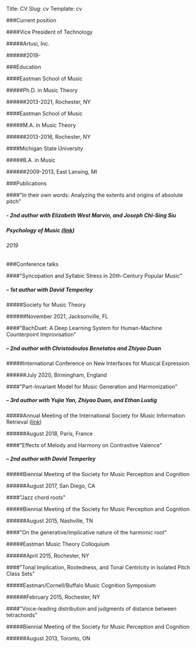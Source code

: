 Title: CV
Slug: cv
Template: cv


###Current position

####Vice President of Technology

#####Artusi, Inc.

######2019-

###Education

####Eastman School of Music

#####Ph.D. in Music Theory

######2013-2021, Rochester, NY

####Eastman School of Music

#####M.A. in Music Theory

######2013-2016, Rochester, NY

####Michigan State University

#####B.A. in Music

######2009-2013, East Lansing, MI


###Publications

####"In their own words: Analyzing the extents and origins of absolute pitch"

##### - 2nd author with Elizabeth West Marvin, and Joseph Chi-Sing Siu

##### Psychology of Music ([link](http://bit.do/ap_music))

###### 2019


###Conference talks

####"Syncopation and Syllabic Stress in 20th-Century Popular Music"

##### – 1st author with David Temperley

#####Society for Music Theory

######November 2021, Jacksonville, FL


####"BachDuet: A Deep Learning System for Human-Machine Counterpoint Improvisation"

##### – 2nd author with Christodoulos Benetatos and Zhiyao Duan

#####International Conference on New Interfaces for Musical Expression

######July 2020, Birmingham, England

####"Part-Invariant Model for Music Generation and Harmonization"

##### – 3rd author with Yujia Yan, Zhiyao Duan, and Ethan Lustig

#####Annual Meeting of the International Society for Music Information Retrieval ([link](http://bit.do/music_model))

######August 2018, Paris, France

####"Effects of Melody and Harmony on Contrastive Valence"

##### – 2nd author with David Temperley

#####Biennial Meeting of the Society for Music Perception and Cognition

######August 2017, San Diego, CA

####"Jazz chord roots"

#####Biennial Meeting of the Society for Music Perception and Cognition

######August 2015, Nashville, TN

####"On the generative/implicative nature of the harmonic root"

#####Eastman Music Theory Colloquium

######April 2015, Rochester, NY

####"Tonal Implication, Rootedness, and Tonal Centricity in Isolated Pitch Class Sets"

#####Eastman/Cornell/Buffalo Music Cognition Symposium

######February 2015, Rochester, NY

####"Voice-leading distribution and judgments of distance between tetrachords"

#####Biennial Meeting of the Society for Music Perception and Cognition

######August 2013, Toronto, ON
